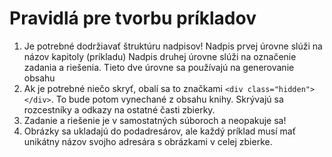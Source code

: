 # Pravidlá pre tvorbu príkladov

1. Je potrebné dodržiavať štruktúru nadpisov! Nadpis prvej úrovne slúži na názov kapitoly (príkladu) Nadpis druhej 
   úrovne slúži na označenie zadania a riešenia. Tieto dve úrovne sa používajú na generovanie obsahu
1. Ak je potrebné niečo skryť, obalí sa to značkami `<div class="hidden"></div>`. To bude potom vynechané z obsahu 
   knihy. Skrývajú sa rozcestníky a odkazy na ostatné časti zbierky.
1. Zadanie a riešenie je v samostatných súboroch a neopakuje sa!
1. Obrázky sa ukladajú do podadresárov, ale každý príklad musí mať unikátny názov svojho adresára s obrázkami v 
   celej zbierke.